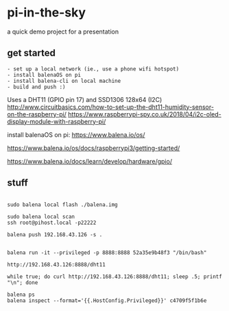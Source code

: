 # pi-in-the-sky

a quick demo project for a presentation


## get started

```
- set up a local network (ie., use a phone wifi hotspot)
- install balenaOS on pi
- install balena-cli on local machine
- build and push :)
```

Uses a DHT11 (GPIO pin 17) and SSD1306 128x64 (I2C)
http://www.circuitbasics.com/how-to-set-up-the-dht11-humidity-sensor-on-the-raspberry-pi/
https://www.raspberrypi-spy.co.uk/2018/04/i2c-oled-display-module-with-raspberry-pi/


install balenaOS on pi: https://www.balena.io/os/

https://www.balena.io/os/docs/raspberrypi3/getting-started/

https://www.balena.io/docs/learn/develop/hardware/gpio/


## stuff
```

sudo balena local flash ./balena.img

sudo balena local scan
ssh root@pihost.local -p22222

balena push 192.168.43.126 -s .


balena run -it --privileged -p 8888:8888 52a35e9b48f3 "/bin/bash"

http://192.168.43.126:8888/dht11

while true; do curl http://192.168.43.126:8888/dht11; sleep .5; printf "\n"; done

balena ps
balena inspect --format='{{.HostConfig.Privileged}}' c4709f5f1b6e

```